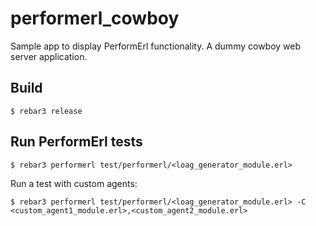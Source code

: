 performerl_cowboy
=====

Sample app to display PerformErl functionality.
A dummy cowboy web server application.

Build
-----

    $ rebar3 release

Run PerformErl tests
-----

    $ rebar3 performerl test/performerl/<loag_generator_module.erl>

Run a test with custom agents:

    $ rebar3 performerl test/performerl/<loag_generator_module.erl> -C <custom_agent1_module.erl>,<custom_agent2_module.erl>